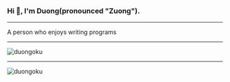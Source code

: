 ### Hi 👋, I'm Duong(pronounced "Zuong").

----

A person who enjoys writing programs

----

<p><img src="https://github-readme-stats.vercel.app/api/top-langs?username=duongoku&hide=html,css,jupyter%20notebook&show_icons=true&locale=en&layout=compact&theme=tokyonight" alt="duongoku"/></p>

----

<p><img src="https://github-readme-stats.vercel.app/api?username=duongoku&show_icons=true&locale=en&theme=tokyonight" alt="duongoku"/></p>
